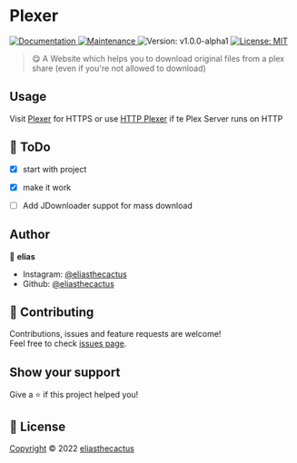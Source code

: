 <h1 align="left">Plexer</h1>
<p>
  <a href="https://github.com/eliasthecactus/Plexer#readme" target="_blank">
    <img alt="Documentation" src="https://img.shields.io/badge/documentation-yes-brightgreen.svg" />
  </a>
  <a href="https://github.com/eliasthecactus/Plexer/graphs/commit-activity" target="_blank">
    <img alt="Maintenance" src="https://img.shields.io/badge/Maintained%3F-yes-green.svg" />
  </a>
  <img alt="Version: v1.0.0-alpha1" src="https://img.shields.io/badge/version-v1.0.0--alpha1-blue" />
  <a href="https://github.com/eliasthecactus/Plexer/blob/master/LICENSE" target="_blank">
    <img alt="License: MIT" src="https://img.shields.io/github/license/eliasthecactus/Plexer" />
  </a>
</p>

> 😋 A Website which helps you to download original files from a plex share (even if you're not allowed to download)



## Usage
Visit [Plexer](https://eliasthecactus.github.io/Plexer/) for HTTPS or use [HTTP Plexer](http://plexer.rf.gd/) if te Plex Server runs on HTTP


## 📃 ToDo
- [x] start with project
- [x] make it work
- [ ] Add JDownloader suppot for mass download


## Author
👤 **elias**
* Instagram: [@eliasthecactus](https://instagram.com/eliasthecactus)
* Github: [@eliasthecactus](https://github.com/eliasthecactus)


## 🤝 Contributing
Contributions, issues and feature requests are welcome!<br />Feel free to check [issues page](https://github.com/eliasthecactus/Plexer/issues).


## Show your support
Give a ⭐️ if this project helped you!


## 📝 License
[Copyright](https://github.com/eliasthecactus/Plexer/blob/master/LICENSE) © 2022 [eliasthecactus](https://github.com/eliasthecactus)
